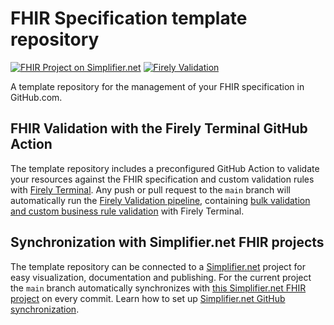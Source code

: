 # FHIR Specification template repository

[![FHIR Project on Simplifier.net](https://img.shields.io/badge/FHIR_project_on_Simplifier.net-ACME--FSH--Example-green)](https://simplifier.net/ACME-FSH-Example) [![Firely Validation](https://github.com/wardweistra/ACME-FSH-Example/actions/workflows/main.yml/badge.svg)](https://github.com/wardweistra/ACME-FSH-Example/actions/workflows/main.yml)

A template repository for the management of your FHIR specification in GitHub.com.

## FHIR Validation with the Firely Terminal GitHub Action
The template repository includes a preconfigured GitHub Action to validate your resources against the FHIR specification and custom validation rules with [Firely Terminal](https://fire.ly/products/firely-terminal/). Any push or pull request to the `main` branch will automatically run the [Firely Validation pipeline](https://github.com/FirelyTeam/firely-terminal-pipeline), containing [bulk validation and custom business rule validation](https://fire.ly/2021/03/04/quality-control-how-to-validate-full-fhir-specifications-in-one-click/) with Firely Terminal.

## Synchronization with Simplifier.net FHIR projects
The template repository can be connected to a [Simplifier.net](http://simplifier.net) project for easy visualization, documentation and publishing. For the current project the `main` branch automatically synchronizes with [this Simplifier.net FHIR project](https://simplifier.net/ACME-FSH-Example) on every commit. Learn how to set up [Simplifier.net GitHub synchronization](https://docs.fire.ly/projects/Simplifier/simplifierGithub.html).

